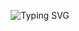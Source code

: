 <p align="center">
  <img src="https://readme-typing-svg.demolab.com?font=Fira+Code&pause=1000&center=true&vCenter=true&width=435&lines=Hey+there+👋;I'm+Agney+Suresh" alt="Typing SVG" />
</p>

